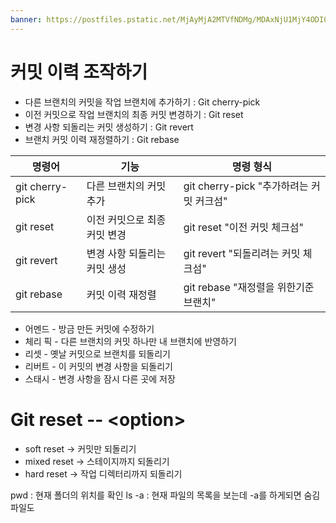 ```yaml
---
banner: https://postfiles.pstatic.net/MjAyMjA2MTVfNDMg/MDAxNjU1MjY4ODI0ODg4.NHE-xl_VwI7GlDOdyGBGfPvgi4b3WofJq5fadADx4EUg.4_CGNiylDpdj06pW02VZe7ALbaW7SbpeJsYUAkGWk2kg.JPEG.qqqq527/e95d28632bbb9080270be77a47cc12cc.jpg?type=w773
---
```

# 커밋 이력 조작하기 
- 다른 브랜치의 커밋을 작업 브랜치에 추가하기 : Git cherry-pick
- 이전 커밋으로 작업 브랜치의 최종 커밋 변경하기 : Git reset 
- 변경 사항 되돌리는 커밋 생성하기 : Git revert
- 브랜치 커밋 이력 재정렬하기 : Git rebase 

| 명령어          | 기능                         | 명령 형식                                |
| --------------- | ---------------------------- | ---------------------------------------- |
| git cherry-pick | 다른 브랜치의 커밋 추가      | git cherry-pick "추가하려는 커밋 커크섬" |
| git reset       | 이전 커밋으로 최종 커밋 변경 | git reset "이전 커밋 체크섬"             |
| git revert      | 변경 사항 되돌리는 커밋 생성 | git revert "되돌리려는 커밋 체크섬"      |
| git rebase      | 커밋 이력 재정렬             | git rebase "재정렬을 위한기준 브랜치"                                         |


- 어멘드 - 방금 만든 커밋에 수정하기
- 체리 픽 - 다른 브랜치의 커밋 하나만 내 브랜치에 반영하기 
- 리셋 - 옛날 커밋으로 브랜치를 되돌리기
- 리버트 - 이 커밋의 변경 사항을 되돌리기 
- 스태시 - 변경 사항을 잠시 다른 곳에 저장

# Git reset -- \<option>
- soft reset -> 커밋만 되돌리기 
- mixed reset -> 스테이지까지 되돌리기 
- hard reset -> 작업 디렉터리까지 되돌리기 

pwd : 현재 폴더의 위치를 확인 
ls -a : 현재 파일의 목록을 보는데 -a를 하게되면 숨김 파일도 